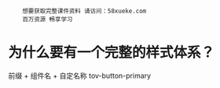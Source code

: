 ```### 此资源由 58学课资源站 收集整理 ###
	想要获取完整课件资料 请访问：58xueke.com
	百万资源 畅享学习

```
# 为什么要有一个完整的样式体系？



前缀 + 组件名 + 自定名称
tov-button-primary
